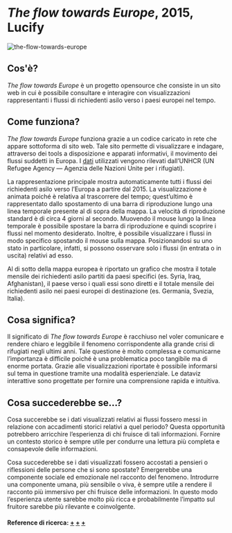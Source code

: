 # _The flow towards Europe_, 2015, Lucify
 ![the-flow-towards-europe](https://i.postimg.cc/G2hBRRx8/the-flow-towards-europe.jpg)
 
   ## Cos'è?
   _The flow towards Europe_ è un progetto opensource che consiste in un sito web in cui è possibile consultare e interagire con visualizzazioni rappresentanti i flussi di richiedenti asilo verso i paesi europei nel tempo.

   ## Come funziona?
   _The flow towards Europe_ funziona grazie a un codice caricato in rete che appare sottoforma di sito web. Tale sito permette di visualizzare e indagare, attraverso dei tools a disposizione e apparati informativi, il movimento dei flussi suddetti in Europa. I [dati](https://www.unhcr.org/refugee-statistics/) utilizzati vengono rilevati dall’UNHCR (UN Refugee Agency — Agenzia delle Nazioni Unite per i rifugiati).
  
   La rappresentazione principale mostra automaticamente tutti i flussi dei richiedenti asilo verso l’Europa a partire dal 2015. La visualizzazione è animata poiché è relativa al trascorrere del tempo; quest’ultimo è rappresentato dallo spostamento di una barra di riproduzione lungo una linea temporale presente al di sopra della mappa. La velocità di riproduzione standard è di circa 4 giorni al secondo.
   Muovendo il mouse lungo la linea temporale è possibile spostare la barra di riproduzione e quindi scoprire i flussi nel momento desiderato.
   Inoltre, è possibile visualizzare i flussi in modo specifico spostando il mouse sulla mappa. Posizionandosi su uno stato in particolare, infatti, si possono osservare solo i flussi (in entrata o in uscita) relativi ad esso. 
   
   Al di sotto della mappa europea è riportato un grafico che mostra il totale mensile dei richiedenti asilo partiti da paesi specifici (es. Syria, Iraq, Afghanistan), il paese verso i quali essi sono diretti e il totale mensile dei richiedenti asilo nei paesi europei di destinazione (es. Germania, Svezia, Italia).
 
   ## Cosa significa?
   Il significato di _The flow towards Europe_ è racchiuso nel voler comunicare e rendere chiaro e leggibile il fenomeno corrispondente alla grande crisi di rifugiati negli ultimi anni. Tale questione è molto complessa e comunicarne l’importanza è difficile poiché è una problematica poco tangibile ma di enorme portata.
   Grazie alle visualizzazioni riportate è possibile informarsi sul tema in questione tramite una modalità esperienziale. Le dataviz interattive sono progettate per fornire una comprensione rapida e intuitiva.
 
   ## Cosa succederebbe se...?  
   Cosa succerebbe se i dati visualizzati relativi ai flussi fossero messi in relazione con accadimenti storici relativi a quel periodo? Questa opportunità potrebbero arricchire l’esperienza di chi fruisce di tali informazioni. Fornire un contesto storico è sempre utile per condurre una lettura più completa e consapevole delle informazioni.
 
   Cosa succederebbe se i dati visualizzati fossero accostati a pensieri o riflessioni delle persone che si sono spostate? Emergerebbe una componente sociale ed emozionale nel racconto del fenomeno. Introdurre una componente umana, più sensibile o viva, è sempre utile a rendere il racconto più immersivo per chi fruisce delle informazioni. In questo modo l’esperienza utente sarebbe molto più ricca e probabilmente l’impatto sul fruitore sarebbe più rilevante e coinvolgente.
   
   #### Reference di ricerca: [+](https://www.lucify.com/the-flow-towards-europe/) [+](https://blog.lucify.com/a-novel-visualisation-of-the-refugee-crisis-565e40ab5a50) [+](http://www.takepart.com/article/2015/10/28/map-that-shows-how-huge-europes-refugee-crisis-really-is)
